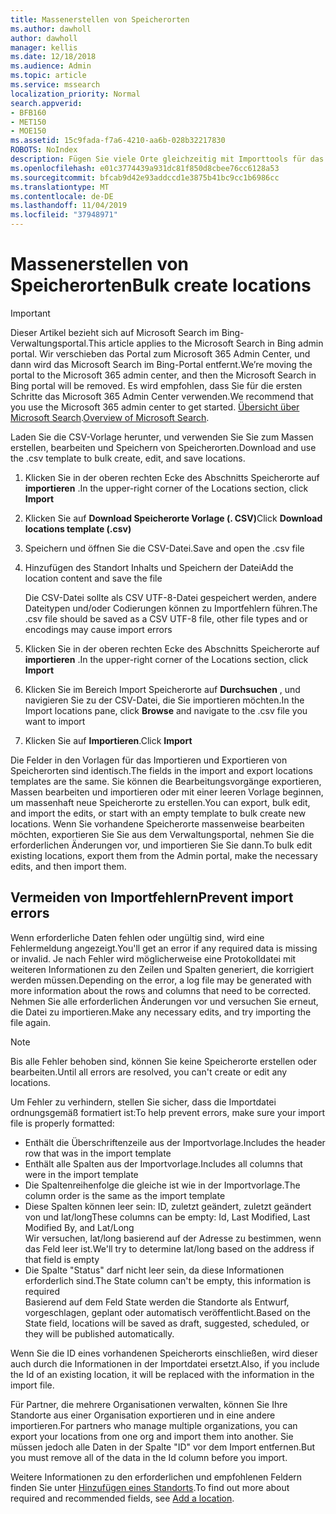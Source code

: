 ```yaml
---
title: Massenerstellen von Speicherorten
ms.author: dawholl
author: dawholl
manager: kellis
ms.date: 12/18/2018
ms.audience: Admin
ms.topic: article
ms.service: mssearch
localization_priority: Normal
search.appverid:
- BFB160
- MET150
- MOE150
ms.assetid: 15c9fada-f7a6-4210-aa6b-028b32217830
ROBOTS: NoIndex
description: Fügen Sie viele Orte gleichzeitig mit Importtools für das Microsoft Search-Verwaltungsportal hinzu.
ms.openlocfilehash: e01c3774439a931dc81f850d8cbee76cc6128a53
ms.sourcegitcommit: bfcab9d42e93addccd1e3875b41bc9cc1b6986cc
ms.translationtype: MT
ms.contentlocale: de-DE
ms.lasthandoff: 11/04/2019
ms.locfileid: "37948971"
---
```

# <a name="bulk-create-locations"></a><span data-ttu-id="5ee87-103">Massenerstellen von Speicherorten</span><span class="sxs-lookup"><span data-stu-id="5ee87-103">Bulk create locations</span></span>

> [!IMPORTANT]
> <span data-ttu-id="5ee87-104">Dieser Artikel bezieht sich auf Microsoft Search im Bing-Verwaltungsportal.</span><span class="sxs-lookup"><span data-stu-id="5ee87-104">This article applies to the Microsoft Search in Bing admin portal.</span></span> <span data-ttu-id="5ee87-105">Wir verschieben das Portal zum Microsoft 365 Admin Center, und dann wird das Microsoft Search im Bing-Portal entfernt.</span><span class="sxs-lookup"><span data-stu-id="5ee87-105">We’re moving the portal to the Microsoft 365 admin center, and then the Microsoft Search in Bing portal will be removed.</span></span> <span data-ttu-id="5ee87-106">Es wird empfohlen, dass Sie für die ersten Schritte das Microsoft 365 Admin Center verwenden.</span><span class="sxs-lookup"><span data-stu-id="5ee87-106">We recommend that you use the Microsoft 365 admin center to get started.</span></span> <span data-ttu-id="5ee87-107">[Übersicht über Microsoft Search](overview-microsoft-search.md).</span><span class="sxs-lookup"><span data-stu-id="5ee87-107">[Overview of Microsoft Search](overview-microsoft-search.md).</span></span>
    
<span data-ttu-id="5ee87-108">Laden Sie die CSV-Vorlage herunter, und verwenden Sie Sie zum Massen erstellen, bearbeiten und Speichern von Speicherorten.</span><span class="sxs-lookup"><span data-stu-id="5ee87-108">Download and use the .csv template to bulk create, edit, and save locations.</span></span> 
  
1. <span data-ttu-id="5ee87-109">Klicken Sie in der oberen rechten Ecke des Abschnitts Speicherorte auf **importieren** .</span><span class="sxs-lookup"><span data-stu-id="5ee87-109">In the upper-right corner of the Locations section, click **Import**</span></span>
    
2. <span data-ttu-id="5ee87-110">Klicken Sie auf **Download Speicherorte Vorlage (. CSV)**</span><span class="sxs-lookup"><span data-stu-id="5ee87-110">Click **Download locations template (.csv)**</span></span>
    
3. <span data-ttu-id="5ee87-111">Speichern und öffnen Sie die CSV-Datei.</span><span class="sxs-lookup"><span data-stu-id="5ee87-111">Save and open the .csv file</span></span>
    
4. <span data-ttu-id="5ee87-112">Hinzufügen des Standort Inhalts und Speichern der Datei</span><span class="sxs-lookup"><span data-stu-id="5ee87-112">Add the location content and save the file</span></span>

    <span data-ttu-id="5ee87-113">Die CSV-Datei sollte als CSV UTF-8-Datei gespeichert werden, andere Dateitypen und/oder Codierungen können zu Importfehlern führen.</span><span class="sxs-lookup"><span data-stu-id="5ee87-113">The .csv file should be saved as a CSV UTF-8 file, other file types and or encodings may cause import errors</span></span>
    
5. <span data-ttu-id="5ee87-114">Klicken Sie in der oberen rechten Ecke des Abschnitts Speicherorte auf **importieren** .</span><span class="sxs-lookup"><span data-stu-id="5ee87-114">In the upper-right corner of the Locations section, click **Import**</span></span>
    
6. <span data-ttu-id="5ee87-115">Klicken Sie im Bereich Import Speicherorte auf **Durchsuchen** , und navigieren Sie zu der CSV-Datei, die Sie importieren möchten.</span><span class="sxs-lookup"><span data-stu-id="5ee87-115">In the Import locations pane, click **Browse** and navigate to the .csv file you want to import</span></span> 
    
7. <span data-ttu-id="5ee87-116">Klicken Sie auf **Importieren**.</span><span class="sxs-lookup"><span data-stu-id="5ee87-116">Click **Import**</span></span>

<span data-ttu-id="5ee87-117">Die Felder in den Vorlagen für das Importieren und Exportieren von Speicherorten sind identisch.</span><span class="sxs-lookup"><span data-stu-id="5ee87-117">The fields in the import and export locations templates are the same.</span></span> <span data-ttu-id="5ee87-118">Sie können die Bearbeitungsvorgänge exportieren, Massen bearbeiten und importieren oder mit einer leeren Vorlage beginnen, um massenhaft neue Speicherorte zu erstellen.</span><span class="sxs-lookup"><span data-stu-id="5ee87-118">You can export, bulk edit, and import the edits, or start with an empty template to bulk create new locations.</span></span> <span data-ttu-id="5ee87-119">Wenn Sie vorhandene Speicherorte massenweise bearbeiten möchten, exportieren Sie Sie aus dem Verwaltungsportal, nehmen Sie die erforderlichen Änderungen vor, und importieren Sie Sie dann.</span><span class="sxs-lookup"><span data-stu-id="5ee87-119">To bulk edit existing locations, export them from the Admin portal, make the necessary edits, and then import them.</span></span>

## <a name="prevent-import-errors"></a><span data-ttu-id="5ee87-120">Vermeiden von Importfehlern</span><span class="sxs-lookup"><span data-stu-id="5ee87-120">Prevent import errors</span></span>  
<span data-ttu-id="5ee87-121">Wenn erforderliche Daten fehlen oder ungültig sind, wird eine Fehlermeldung angezeigt.</span><span class="sxs-lookup"><span data-stu-id="5ee87-121">You'll get an error if any required data is missing or invalid.</span></span> <span data-ttu-id="5ee87-122">Je nach Fehler wird möglicherweise eine Protokolldatei mit weiteren Informationen zu den Zeilen und Spalten generiert, die korrigiert werden müssen.</span><span class="sxs-lookup"><span data-stu-id="5ee87-122">Depending on the error, a log file may be generated with more information about the rows and columns that need to be corrected.</span></span> <span data-ttu-id="5ee87-123">Nehmen Sie alle erforderlichen Änderungen vor und versuchen Sie erneut, die Datei zu importieren.</span><span class="sxs-lookup"><span data-stu-id="5ee87-123">Make any necessary edits, and try importing the file again.</span></span>
  
> [!NOTE]
> <span data-ttu-id="5ee87-124">Bis alle Fehler behoben sind, können Sie keine Speicherorte erstellen oder bearbeiten.</span><span class="sxs-lookup"><span data-stu-id="5ee87-124">Until all errors are resolved, you can't create or edit any locations.</span></span> 

<span data-ttu-id="5ee87-125">Um Fehler zu verhindern, stellen Sie sicher, dass die Importdatei ordnungsgemäß formatiert ist:</span><span class="sxs-lookup"><span data-stu-id="5ee87-125">To help prevent errors, make sure your import file is properly formatted:</span></span>
- <span data-ttu-id="5ee87-126">Enthält die Überschriftenzeile aus der Importvorlage.</span><span class="sxs-lookup"><span data-stu-id="5ee87-126">Includes the header row that was in the import template</span></span>
- <span data-ttu-id="5ee87-127">Enthält alle Spalten aus der Importvorlage.</span><span class="sxs-lookup"><span data-stu-id="5ee87-127">Includes all columns that were in the import template</span></span>
- <span data-ttu-id="5ee87-128">Die Spaltenreihenfolge die gleiche ist wie in der Importvorlage.</span><span class="sxs-lookup"><span data-stu-id="5ee87-128">The column order is the same as the import template</span></span>
- <span data-ttu-id="5ee87-129">Diese Spalten können leer sein: ID, zuletzt geändert, zuletzt geändert von und lat/long</span><span class="sxs-lookup"><span data-stu-id="5ee87-129">These columns can be empty: Id, Last Modified, Last Modified By, and Lat/Long</span></span>  
<span data-ttu-id="5ee87-130">Wir versuchen, lat/long basierend auf der Adresse zu bestimmen, wenn das Feld leer ist.</span><span class="sxs-lookup"><span data-stu-id="5ee87-130">We'll try to determine lat/long based on the address if that field is empty</span></span>
- <span data-ttu-id="5ee87-131">Die Spalte "Status" darf nicht leer sein, da diese Informationen erforderlich sind.</span><span class="sxs-lookup"><span data-stu-id="5ee87-131">The State column can't be empty, this information is required</span></span>  
<span data-ttu-id="5ee87-132">Basierend auf dem Feld State werden die Standorte als Entwurf, vorgeschlagen, geplant oder automatisch veröffentlicht.</span><span class="sxs-lookup"><span data-stu-id="5ee87-132">Based on the State field, locations will be saved as draft, suggested, scheduled, or they will be published automatically.</span></span>

<span data-ttu-id="5ee87-133">Wenn Sie die ID eines vorhandenen Speicherorts einschließen, wird dieser auch durch die Informationen in der Importdatei ersetzt.</span><span class="sxs-lookup"><span data-stu-id="5ee87-133">Also, if you include the Id of an existing location, it will be replaced with the information in the import file.</span></span>

<span data-ttu-id="5ee87-134">Für Partner, die mehrere Organisationen verwalten, können Sie Ihre Standorte aus einer Organisation exportieren und in eine andere importieren.</span><span class="sxs-lookup"><span data-stu-id="5ee87-134">For partners who manage multiple organizations, you can export your locations from one org and import them into another.</span></span> <span data-ttu-id="5ee87-135">Sie müssen jedoch alle Daten in der Spalte "ID" vor dem Import entfernen.</span><span class="sxs-lookup"><span data-stu-id="5ee87-135">But you must remove all of the data in the Id column before you import.</span></span>
  
<span data-ttu-id="5ee87-136">Weitere Informationen zu den erforderlichen und empfohlenen Feldern finden Sie unter [Hinzufügen eines Standorts](add-a-location.md).</span><span class="sxs-lookup"><span data-stu-id="5ee87-136">To find out more about required and recommended fields, see [Add a location](add-a-location.md).</span></span>

  

